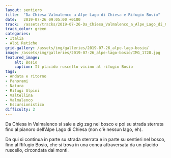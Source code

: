 ```yaml
---
layout: sentiero
title:  "Da Chiesa Valmalenco a Alpe Lago di Chiesa e Rifugio Bosio"
date:   2019-07-26 09:05:00 +0100
track:  /assets/tracks/2019-07-26-Da_Chiesa_Valmalenco_a_Alpe_Lago_di_Chiesa_e_Rifugio_Bosio.gpx
track_color: green
categories:
- Italia
- Alpi Retiche
grid-gallery: /assets/img/galleries/2019-07-26_alpe-lago-bosio/
image: /assets/img/galleries/2019-07-26_alpe-lago-bosio/IMG_1728.jpg
featured_image:
    alt: Bosio
    caption: Il placido ruscello vicino al rifugio Bosio
tags:
- Andata e ritorno
- Panorami
- Natura
- Rifugi Alpini
- Valtellina
- Valmalenco
- Escursionistico
difficulty: 2
---
```


Da Chiesa in Valmalenco si sale a zig zag nel bosco e poi su strada sterrata fino al pianoro dell'Alpe Lago di Chiesa (non c'è nessun lago, eh).

Da qui si continua in parte su strada sterrata e in parte su sentieri nel bosco, fino al Rifugio Bosio, che si trova in una conca attraversata da un placido ruscello, circondata dai monti.
